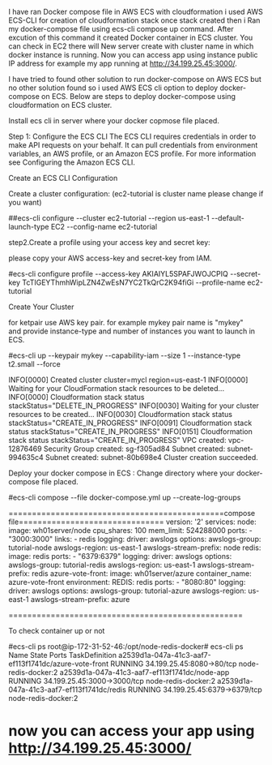 I have ran Docker compose file in AWS ECS with cloudformation i used AWS ECS-CLI for creation of cloudformation stack once stack created then i Ran my docker-compose file using ecs-cli compose up command. After excution of this command it created Docker container in ECS cluster. You can check in EC2 there will New server create with cluster name in which docker instance is running. Now you can access app using instance public IP address for example my app running at http://34.199.25.45:3000/.  

I have tried to found other solution to run docker-compose on AWS ECS but no other solution found so i used AWS ECS cli option to deploy docker-compose on ECS.
Below are steps to deploy docker-compose using cloudformation on ECS cluster.

Install ecs cli in server where your docker copmose file placed.

Step 1: Configure the ECS CLI
The ECS CLI requires credentials in order to make API requests on your behalf. It can pull credentials from environment variables, an AWS profile, or an Amazon ECS profile. For more information see Configuring the Amazon ECS CLI.

Create an ECS CLI Configuration

Create a cluster configuration:   (ec2-tutorial is cluster name please change if you want)

##ecs-cli configure --cluster ec2-tutorial --region us-east-1 --default-launch-type EC2 --config-name ec2-tutorial

step2.Create a profile using your access key and secret key:

please copy your AWS access-key and secret-key from IAM.

#ecs-cli configure profile --access-key AKIAIYL5SPAFJWOJCPIQ --secret-key TcTIGEYThmhWipLZN4ZwEsN7YC2TkQrC2K94fiGi --profile-name  ec2-tutorial

Create Your Cluster

for ketpair use AWS key pair.   for example mykey pair name is "mykey"  
and provide instance-type and number of instances you want to launch in ECS.

#ecs-cli up --keypair mykey --capability-iam --size 1 --instance-type t2.small --force

INFO[0000] Created cluster                               cluster=mycl region=us-east-1
INFO[0000] Waiting for your CloudFormation stack resources to be deleted...
INFO[0000] Cloudformation stack status                   stackStatus="DELETE_IN_PROGRESS"
INFO[0030] Waiting for your cluster resources to be created...
INFO[0030] Cloudformation stack status                   stackStatus="CREATE_IN_PROGRESS"
INFO[0091] Cloudformation stack status                   stackStatus="CREATE_IN_PROGRESS"
INFO[0151] Cloudformation stack status                   stackStatus="CREATE_IN_PROGRESS"
VPC created: vpc-12876469
Security Group created: sg-f305ad84
Subnet created: subnet-994635c4
Subnet created: subnet-80b698e4
Cluster creation succeeded.


Deploy your docker compose in ECS : 
Change directory where your docker-compose file placed. 

#ecs-cli compose --file docker-compose.yml up --create-log-groups




==============================================compose file===============================
version: '2'
services:
  node:
    image: wh01server/node
    cpu_shares: 100
    mem_limit: 524288000
    ports:
      - "3000:3000"
    links:
      - redis
    logging:
      driver: awslogs
      options:
        awslogs-group: tutorial-node
        awslogs-region: us-east-1
        awslogs-stream-prefix: node
  redis:
    image: redis
    ports:
        - "6379:6379"
    logging:
      driver: awslogs
      options:
        awslogs-group: tutorial-redis
        awslogs-region: us-east-1
        awslogs-stream-prefix: redis
  azure-vote-front:
    image: wh01server/azure
    container_name: azure-vote-front
    environment:
      REDIS: redis
    ports:
        - "8080:80"
    logging:
      driver: awslogs
      options:
        awslogs-group: tutorial-azure
        awslogs-region: us-east-1
        awslogs-stream-prefix: azure
		
==================================================



To check container up or not
	
#ecs-cli ps 
root@ip-172-31-52-46:/opt/node-redis-docker# ecs-cli ps
Name                                                   State    Ports                        TaskDefinition
a2539d1a-047a-41c3-aaf7-ef113f1741dc/azure-vote-front  RUNNING  34.199.25.45:8080->80/tcp    node-redis-docker:2
a2539d1a-047a-41c3-aaf7-ef113f1741dc/node-app          RUNNING  34.199.25.45:3000->3000/tcp  node-redis-docker:2
a2539d1a-047a-41c3-aaf7-ef113f1741dc/redis             RUNNING  34.199.25.45:6379->6379/tcp  node-redis-docker:2



		
# now you can access your app using http://34.199.25.45:3000/		
